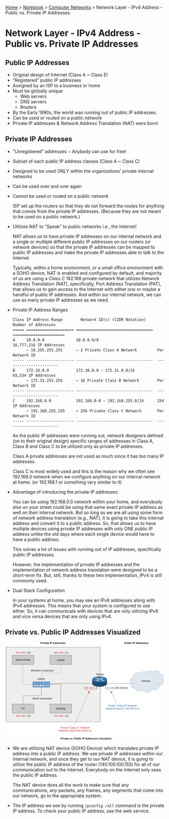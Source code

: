 <a href="../../">Home</a> > <a href="../notebook">Notebook</a> > <a href="./">Computer Networks</a> > Network Layer - IPv4 Address - Public vs. Private IP Addresses

# Network Layer - IPv4 Address - Public vs. Private IP Addresses



## Public IP Addresses

- Original design of Internet (Class A ~ Class E)
- “Registered” public IP addresses
- Assigned by an ISP to a business or home
- Must be globally unique        
  - Web servers
  - DNS servers
  - Routers
- By the Early 1990s, the world was running out of public IP addresses.
- Can be used or routed on a public network
- Private IP addresses & Network Address Translation (NAT) were born!



## Private IP Addresses

* “Unregistered” addresses − Anybody can use for free!

* Subset of each public IP address classes (Class A ~ Class C)

* Designed to be used ONLY within the organizations’ private internal networks

* Can be used over and over again

* Cannot be used or routed on a public network        

  ISP set up the routers so that they do not forward the routes for anything that comes from the private IP addresses. (Because they are not meant to be used on a public network.)

* Utilizes NAT to “Speak” to public networks i.e., the Internet!        

  NAT allows us to have private IP addresses on our internal network and a single or multiple different public IP addresses on our routers (or network devices) so that the private IP addresses can be mapped to public IP addresses and make the private IP addresses able to talk to the Internet.

  Typically, within a home environment, or a small office environment with a SOHO device, NAT is enabled and configured by default, and majority of us are using a *Class C* 192.168 private network that utilizes Network Address Translation (NAT), specifically, Port Address Translation (PAT), that allows us to gain access to the Internet with either one or maybe a handful of public IP addresses. And within our internal network, we can use as many private IP addresses as we need.

* Private IP Address Ranges

  ```plain
  Class IP Address Range		Network ID(s) (CIDR Notation)       Number of Addresses  
  ===== ===================== ==================================  =======================
  A     10.0.0.0              10.0.0.0/8                          16,777,216 IP Addresses
        ~ 10.255.255.255      → 1 Private Class A Network         Per Network ID
  ----- --------------------- ----------------------------------  -----------------------
  B     172.16.0.0            172.16.0.0 ~ 172.31.0.0/16          65,534 IP Addresses
        ~ 172.31.255.255      → 16 Private Class B Network        Per Network ID
  ----- --------------------- ----------------------------------  -----------------------
  C     192.168.0.0           192.168.0.0 ~ 192.168.255.0/24      254 IP Addresses
        ~ 192.168.255.255     → 256 Private Class C Network       Per Network ID
  ----- --------------------- ----------------------------------  -----------------------
  ```

  As the public IP addresses were running out, network designers defined (on to their original design) specific ranges of addresses in Class A, Class B and Class C to  be utilized only as private IP addresses.

  Class A private addresses are not used as much since it has too many IP addresses.

  Class C is most widely used and this is the reason why we often see 192.168.0 network when we configure anything on our internal network at home. (or 192.168.1 or something very similar to it)

* Advantage of introducing the private IP addresses:

  You can be using 192.168.0.0 network within your home, and everybody else on your street could be using that same exact private IP address as well on their internal network. But so long as we are all using some form of network address translation  (e.g., NAT), it is going to take this internal address and convert it to a public  address. So, that allows us to have multiple devices using private IP addresses  with only ONE public IP address unlike the old days where each single device would have to have a public address.

  This solves a lot of issues with running out of IP addresses, specifically public IP addresses.

  However, the implementation of private IP addresses and the implementation of network address translation were designed to be a short-term fix. But, still, thanks to these two implementation, IPv4 is still commonly used.

* Dual Stack Configuration    

  In your systems at home, you may see an IPv6 addresses along with IPv4 addresses. This means that your system is configured to use either. So, it can communicate with devices that are only utilizing IPv6 and vice versa devices that are only using IPv4.



## Private vs. Public IP Addresses Visualized



<img src="./img/private-ip-vs-public-ip-visualized.png" alt="private-ip-vs-public-ip-visualized" width="1000">



* We are utilizing NAT device (SOHO Device) which translates private IP address into a public IP address. We use private IP addresses within our internal network, and once they get to our NAT device, it is going to utilize the public IP address of the router (140.100.100.155) for all of our communication out to the Internet. Everybody on the Internet only sees the public IP address.

  The NAT device does all the work to make sure that any communications, any packets, any frames, any segments that come into our network, go to the appropriate system.

* The IP address we see by running `ipconfig /all` command is the private IP address. To check your public IP address, use the web service.